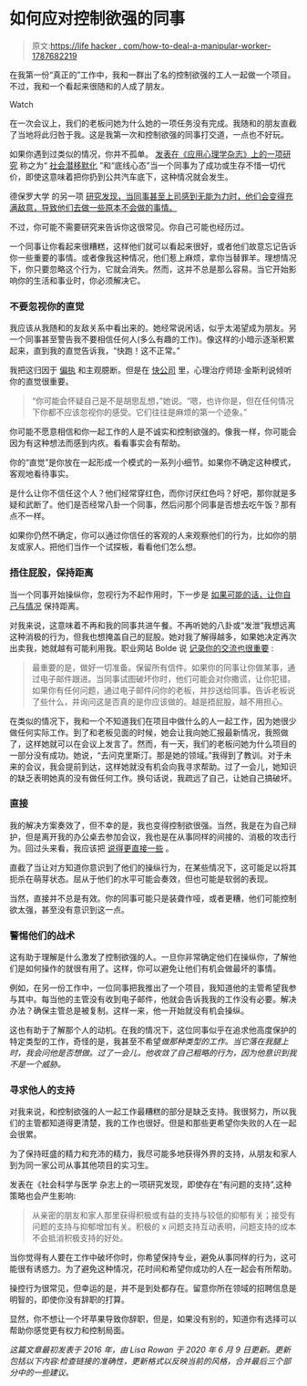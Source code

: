 # 如何应对控制欲强的同事

> 原文:[https://life hacker . com/how-to-deal-a-manipular-worker-1787682219](https://lifehacker.com/how-to-deal-with-a-manipulative-coworker-1787682219)

在我第一份“真正的”工作中，我和一群出了名的控制欲强的工人一起做一个项目。不过，我和一个看起来很随和的人成了朋友。

Watch

在一次会议上，我们的老板问她为什么她的一项任务没有完成。我随和的朋友直截了当地将此归咎于我。这是我第一次和控制欲强的同事打交道，一点也不好玩。

如果你遇到过类似的情况，你并不孤单。 [发表在《应用心理学杂志》上的一项研究](http://www.ncbi.nlm.nih.gov/pubmed/22268488) 称之为“ [社会潜移默化](https://lifehacker.com/how-to-deal-with-people-who-undermine-everything-you-do-1718129469) ”和“底线心态”当一个同事为了成功或生存不惜一切代价，即使这意味着把你扔到公共汽车底下，这种情况就会发生。

德保罗大学 的另一项 [研究发现，当同事甚至上司感到无能为力时，他们会变得充满敌意，导致他们去做一些原本不会做的事情。](http://via.library.depaul.edu/cgi/viewcontent.cgi?article=1005&context=etd)

不过，你可能不需要研究来告诉你这很常见。你自己可能也经历过。

一个同事让你看起来很糟糕，这样他们就可以看起来很好，或者他们故意忘记告诉你一些重要的事情。或者像我这种情况，他们惹上麻烦，拿你当替罪羊。理想情况下，你只要忽略这个行为，它就会消失。然而，这并不总是那么容易。当它开始影响你的生活和事业时，你必须解决它。

### 不要忽视你的直觉

我应该从我随和的友敌关系中看出来的。她经常说闲话，似乎太渴望成为朋友。另一个同事甚至警告我不要相信任何人(多么有趣的工作)。像这样的小暗示逐渐积累起来，直到我的直觉告诉我，“快跑！这不正常。”

我把这归因于 [偏执](https://lifehacker.com/how-to-let-go-of-irrational-workplace-paranoia-1787495875) 和主观臆断。但是在 [快公司](https://www.fastcompany.com/3051385/what-to-do-when-a-coworker-tries-to-make-you-look-bad) 里，心理治疗师琼·金斯利说倾听你的直觉很重要。

> “你可能会怀疑自己是不是胡思乱想，”她说。“嗯，也许你是，但在任何情况下你都不应该忽视你的感受。它们往往是麻烦的第一个迹象。”

你可能不愿意相信和你一起工作的人是不诚实和控制欲强的。像我一样，你可能会因为有这种想法而感到内疚。看看事实会有帮助。

你的“直觉”是你放在一起形成一个模式的一系列小细节。如果你不确定这种模式，客观地看待事实。

是什么让你不信任这个人？他们经常穿红色，而你讨厌红色吗？好吧，那你就是多疑和武断了。他们是否经常八卦一个同事，然后问那个同事是否想去吃午饭？那有点不一样。

如果你仍然不确定，你可以通过你信任的客观的人来观察他们的行为，比如你的朋友或家人。把他们当作一个试探板，看看他们怎么想。

### **捂住屁股，保持距离**

当一个同事开始操纵你，忽视行为不起作用时，下一步是 [如果可能的话，让你自己与情况](https://lifehacker.com/four-ways-to-handle-a-condescending-coworker-1772112969) 保持距离。

对我来说，这意味着不再和我的同事共进午餐。不再听她的八卦或“发泄”我想远离这种消极的行为，但我也想掩盖自己的屁股。她对我了解得越多，如果她决定再次出卖我，她就越有可能利用我。职业网站 Bolde 说 [记录你的交流也很重要](http://www.thebolde.com/coworkers-try-sabotage/) :

> 最重要的是，做好一切准备。保留所有信件。如果你的同事让你做某事，通过电子邮件跟进。当同事试图破坏你时，他们可能会对你撒谎，让你犯错。如果你有任何问题，通过电子邮件问你的老板，并抄送给同事。告诉老板说了些什么，并询问这是否真的是你应该做的。越是捂屁股，越不用担心。

在类似的情况下，我和一个不知道我们在项目中做什么的人一起工作，因为她很少做任何实际工作。到了和老板见面的时候，她会让我向她汇报最新情况，我照做了，这样她就可以在会议上发言了。然而，有一天，我们的老板问她为什么项目的一部分没有成功。她说，“去问克里斯汀。那是她的领域。”我得到了教训。对于未来的会议，我会提前到达，这样她就没有机会向我寻求帮助。过了一会儿，她知识的缺乏表明她真的没有做任何工作。换句话说，我疏远了自己，让她自己搞破坏。

### **直接**

我的解决方案奏效了，但不幸的是，我也变得控制欲很强。当然，我是在为自己辩护，但是离开我的办公桌去参加会议，我也是在从事同样的间接的、消极的攻击行为。回过头来看，我应该把 [说得更直接一些](https://lifehacker.com/seven-strategies-for-dealing-with-toxic-people-1714225365) 。

直截了当让对方知道你意识到了他们的操纵行为，在某些情况下，这可能足以将其扼杀在萌芽状态。屈从于他们的水平可能会奏效，但也可能是软弱的表现。

当然，直接并不总是有效。你的同事可能只是装聋作哑，或者更糟，他们可能控制欲太强，甚至没有意识到这一点。

### 警惕他们的战术

这有助于理解是什么激发了控制欲强的人。一旦你非常确定他们在操纵你，了解他们是如何操作的就很有用了。这样，你可以避免让他们有机会做最坏的事情。

例如，在另一份工作中，一位同事把我推出了一个项目，我知道他的主管希望我参与其中。每当他的主管没有收到电子邮件，他就会告诉我我的工作没有必要。解决办法？确保主管总是被复制。这样一来，他一开始就没有机会操纵。

这也有助于了解那个人的动机。在我的情况下，这位同事似乎在追求他高度保护的特定类型的工作，奇怪的是，我甚至不希望*做那种类型的工作。当它落在我腿上时，我会问他是否想做。过了一会儿，他收敛了自己粗略的行为，因为他意识到我不是一个威胁。*

### **寻求他人的支持**

对我来说，和控制欲强的人一起工作最糟糕的部分是缺乏支持。我很努力，所以我们的主管都知道得更清楚，我的工作也很好。但是和那些更希望你失败的人在一起会很累。

为了保持旺盛的精力和充沛的精力，我尽可能多地获得外界的支持，从朋友和家人到为同一家公司从事其他项目的实习生。

发表在《社会科学与医学 杂志上的一项研究发现，即使存在“有问题的支持”,这种策略也会产生影响:

> 从亲密的朋友和家人那里获得积极或有益的支持与较低的抑郁有关；接受有问题的支持与抑郁增加有关。积极的 x 问题支持互动表明，问题支持的成本不会抵消积极支持的好处。

当你觉得有人要在工作中破坏你时，你希望保持专业，避免从事同样的行为，这可能很有诱惑力。为了避免这种情况，花时间和希望你成功的人在一起会有所帮助。

操控行为很常见，但幸运的是，并不是到处都存在。留意你所在领域的招聘信息是明智的，即使你没有辞职的打算。

显然，你不想让一个坏苹果导致你辞职，但是，如果没有别的，知道你有选择可以帮助你感觉更有权力和控制局面。

*这篇文章最初发表于 2016 年，由 Lisa Rowan 于 2020 年 6 月 9 日更新。更新包括以下内容:检查链接的准确性，更新格式以反映当前的风格，合并最后三个部分中的一些建议。*